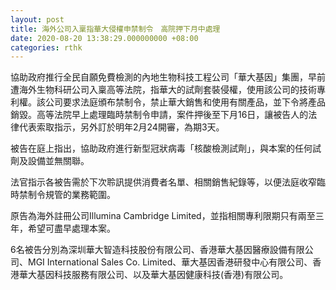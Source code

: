 ```yaml
---
layout: post
title: 海外公司入稟指華大侵權申禁制令　高院押下月中處理　
date: 2020-08-20 13:38:29.000000000 +08:00
categories: rthk
---
```


協助政府推行全民自願免費檢測的內地生物科技工程公司「華大基因」集團，早前遭海外生物科研公司入稟高等法院，指華大的試劑套裝侵權，使用該公司的技術專利權。該公司要求法庭頒布禁制令，禁止華大銷售和使用有關產品，並下令將產品銷毀。高等法院早上處理臨時禁制令申請，案件押後至下月16日，讓被告人的法律代表索取指示，另外訂於明年2月24開審，為期3天。

被告在庭上指出，協助政府進行新型冠狀病毒「核酸檢測試劑」，與本案的任何試劑及設備並無關聯。

法官指示各被告需於下次聆訊提供消費者名單、相關銷售紀錄等，以便法庭收窄臨時禁制令規管的業務範圍。

原告為海外註冊公司Illumina Cambridge Limited，並指相關專利限期只有兩至三年，希望可盡早處理本案。

6名被告分別為深圳華大智造科技股份有限公司、香港華大基因醫療設備有限公司、MGI International Sales Co. Limited、華大基因香港研發中心有限公司、香港華大基因科技服務有限公司、以及華大基因健康科技(香港)有限公司。
